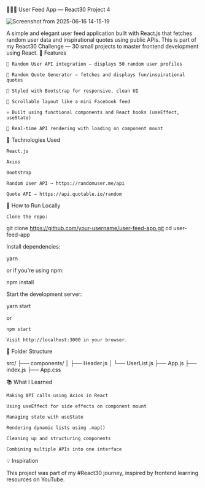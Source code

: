 🧑‍🤝‍🧑 User Feed App — React30 Project 4

![Screenshot from 2025-06-16 14-15-19](https://github.com/user-attachments/assets/2b89aaf9-526f-49ee-823d-1435fdf142cb)

A simple and elegant user feed application built with React.js that fetches random user data and inspirational quotes using public APIs. This is part of my React30 Challenge — 30 small projects to master frontend development using React.
📸 Features

    🔁 Random User API integration – displays 50 random user profiles

    📜 Random Quote Generator – fetches and displays fun/inspirational quotes

    🎨 Styled with Bootstrap for responsive, clean UI

    📜 Scrollable layout like a mini Facebook feed

    ⚛️ Built using functional components and React hooks (useEffect, useState)

    🔄 Real-time API rendering with loading on component mount

🚀 Technologies Used

    React.js

    Axios

    Bootstrap

    Random User API → https://randomuser.me/api

    Quote API → https://api.quotable.io/random

🔧 How to Run Locally

    Clone the repo:

git clone https://github.com/your-username/user-feed-app.git
cd user-feed-app

Install dependencies:

yarn

or if you're using npm:

npm install

Start the development server:

yarn start

or

    npm start

    Visit http://localhost:3000 in your browser.

📁 Folder Structure

src/
├── components/
│   ├── Header.js
│   └── UserList.js
├── App.js
├── index.js
├── App.css

📚 What I Learned

    Making API calls using Axios in React

    Using useEffect for side effects on component mount

    Managing state with useState

    Rendering dynamic lists using .map()

    Cleaning up and structuring components

    Combining multiple APIs into one interface



💡 Inspiration

This project was part of my #React30 journey, inspired by frontend learning resources on YouTube.
